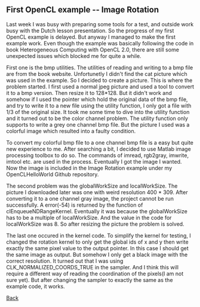 ﻿---
layout: default
---
## First OpenCL example -- Image Rotation

Last week I was busy with preparing some tools for a test, and outside work busy with the Dutch lesson presentation. So the progress of my first OpenCL example is delayed. But anyway I managed to make the first example work. Even though the example was basically following the code in book Heterogeneous Computing with OpenCL 2.0, there are still some unexpected issues which blocked me for quite a while.

First one is the bmp utilities. The utilities of reading and writing to a bmp file are from the book website. Unfortunetly I didn't find the cat picture which was used in the example. So I decided to create a picture. This is where the problem started. I first used a normal jpeg picture and used a tool to convert it to a bmp version. Then resize it to 128*128. But it didn't work and somehow if I used the pointer which hold the original data of the bmp file, and try to write it to a new file using the utility function, I only got a file with 1/3 of the original size. It took me some time to dive into the utility function and it turned out to be the color channel problem. The utility function only supports to write a grey one channel bmp file. But the picture I used was a colorful image which resulted into a faulty condition.

To convert my colorful bmp file to a one channel bmp file is a easy but quite new experience to me. After searching a bit, I decided to use Matlab image processing toolbox to do so. The commands of imread, rgb2gray, imwrite, imtool etc. are used in the process. Eventually I got the image I wanted. Now the image is included in the Image Rotation example under my OpenCLHelloWorld Github repository. 

The second problem was the globalWorkSize and localWorkSize. The picture I downloaded later was one with weird resolution 400 * 309. After converting it to a one channel gray image, the project cannot be run successfully. A error(-54) is returned by the function of clEnqueueNDRangeKernel. Eventually it was because the globalWorkSize has to be a multiple of localWorkSize. And the value in the code for localWorkSize was 8. So after resizing the picture the problem is solved.

The last one occured in the kernel code. To simplify the kernel for testing, I changed the rotation kernel to only get the global ids of x and y then write exactly the same pixel value to the output pointer. In this case I should get the same image as output. But somehow I only get a black image with the correct resolution. It turned out that I was using CLK_NORMALIZED_COORDS_TRUE in the sampler. And I think this will require a different way of reading the coordination of the pixels(I am not sure yet). But after changing the sampler to exactly the same as the example code, it works.

[Back](../.)
